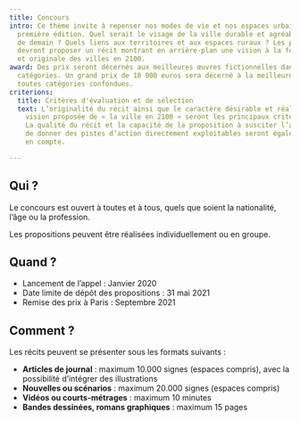 ```yaml
---
title: Concours
intro: Ce thème invite à repenser nos modes de vie et nos espaces urbains pour cette
  première édition. Quel serait le visage de la ville durable et agréable à vivre
  de demain ? Quels liens aux territoires et aux espaces ruraux ? Les participants
  devront proposer un récit montrant en arrière-plan une vision à la fois crédible
  et originale des villes en 2100.
award: Des prix seront décernés aux meilleures œuvres fictionnelles dans les quatre
  catégories. Un grand prix de 10 000 euros sera décerné à la meilleure proposition
  toutes catégories confondues.
criterions:
  title: Critères d'évaluation et de sélection
  text: L’originalité du récit ainsi que le caractère désirable et réaliste de la
    vision proposée de « la ville en 2100 » seront les principaux critères de sélection.
    La qualité du récit et la capacité de la proposition à susciter l’adhésion et
    de donner des pistes d’action directement exploitables seront également prises
    en compte.

---
```

## Qui ?

Le concours est ouvert à toutes et à tous, quels que soient la nationalité, l’âge ou la profession.

Les propositions peuvent être réalisées individuellement ou en groupe.

## Quand ?

* Lancement de l’appel : Janvier 2020
* Date limite de dépôt des propositions : 31 mai 2021
* Remise des prix à Paris : Septembre 2021

## Comment ?

Les récits peuvent se présenter sous les formats suivants :

* **Articles de journal** : maximum 10.000 signes (espaces compris), avec la possibilité d’intégrer des illustrations
* **Nouvelles ou scénarios** : maximum 20.000 signes (espaces compris)
* **Vidéos ou courts-métrages** : maximum 10 minutes
* **Bandes dessinées, romans graphiques** : maximum 15 pages